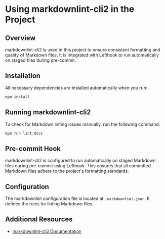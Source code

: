 # Using markdownlint-cli2 in the Project

## Overview

markdownlint-cli2 is used in this project to ensure consistent formatting and quality of Markdown files. It is
integrated with Lefthook to run automatically on staged files during pre-commit.

## Installation

All necessary dependencies are installed automatically when you run:

```bash
npm install
```

## Running markdownlint-cli2

To check for Markdown linting issues manually, run the following command:

```bash
npm run lint:docs
```

## Pre-commit Hook

markdownlint-cli2 is configured to run automatically on staged Markdown files during pre-commit using Lefthook. This
ensures that all committed Markdown files adhere to the project's formatting standards.

## Configuration

The markdownlint configuration file is located at `.markdownlint.json`. It defines the rules for linting Markdown files.

## Additional Resources

- [markdownlint-cli2 Documentation](https://github.com/DavidAnson/markdownlint-cli2)

